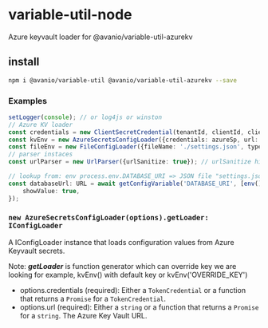 # variable-util-node

Azure keyvault loader for @avanio/variable-util-azurekv

## install

```bash
npm i @avanio/variable-util @avanio/variable-util-azurekv --save
```

### Examples

```typescript
setLogger(console); // or log4js or winston
// Azure KV loader
const credentials = new ClientSecretCredential(tenantId, clientId, clientSecret); // or any other Azure credentials (managed identity, etc.)
const kvEnv = new AzureSecretsConfigLoader({credentials: azureSp, url: async () => `${process.env.KV_URI}`}).getLoader;
const fileEnv = new FileConfigLoader({fileName: './settings.json', type: 'json'}).getLoader;
// parser instaces
const urlParser = new UrlParser({urlSanitize: true}); // urlSanitize hides credentials from logs

// lookup from: env process.env.DATABASE_URI => JSON file "settings.json" DATABASE_URI key => keyvault process.env.KV_URI name  "zz-yy-database"
const databaseUrl: URL = await getConfigVariable('DATABASE_URI', [env(), fileEnv(), kvEnv('zz-yy-database')], urlParser, new URL('db://localhost'), {
	showValue: true,
});
```


### `new AzureSecretsConfigLoader(options).getLoader: IConfigLoader`

A IConfigLoader instance that loads configuration values from Azure Keyvault secrets.

Note: **_getLoader_** is function generator which can override key we are looking for example, kvEnv() with default key or kvEnv('OVERRIDE_KEY')

- options.credentials (required): Either a `TokenCredential` or a function that returns a `Promise` for a `TokenCredential`.
- options.url (required): Either a `string` or a function that returns a `Promise` for a `string`. The Azure Key Vault URL.
